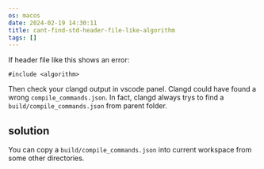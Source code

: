 ```yaml
---
os: macos
date: 2024-02-19 14:30:11
title: cant-find-std-header-file-like-algorithm
tags: []
---
```


If header file like this shows an error:

```
#include <algorithm>
```

Then check your clangd output in vscode panel. Clangd could have found a wrong `compile_commands.json`. In fact, clangd always trys to find a `build/compile_commands.json` from parent folder.

## solution

You can copy a `build/compile_commands.json` into current workspace from some other directories.

